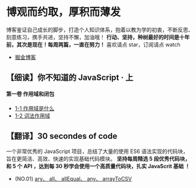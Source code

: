 # 博观而约取，厚积而薄发
博客鉴证自己成长的脚步，打造个人知识体系，抱着以教为学的初衷，不断反思、刻意练习，携手共进，坚持不懈，加油哦！
**行动、坚持，种树最好的时间是十年前，其次是现在！每周两篇，一直在努力！**
喜欢请点 star，订阅请点 watch 

- [掘金博客](https://juejin.im/user/5b1f52f6e51d4506a4104a56/posts)

## 【细读】你不知道的 JavaScript · 上 
#### 第一卷 作用域和闭包
- [1-1 作用域是什么](https://github.com/liuxx052/blog/issues/1)
- [1-2 词法作用域](https://github.com/liuxx052/blog/issues/3)



## 【翻译】30 secondes of code 
一个非常优秀的 JavaScript 项目，总结了大量的使用 ES6 语法实现的代码块，旨在更简洁、高效、快速的实现基础代码模块。 **坚持每周精选 5 段优秀代码块，和 5 个 API ，达到每 30 秒学会使用一个高质量代码块，扎实 JavaScrit 基础 ！**
- (NO.01)  [ary、 all、 allEqual、 any、 arrayToCSV](https://github.com/liuxx052/blog/issues/2)
